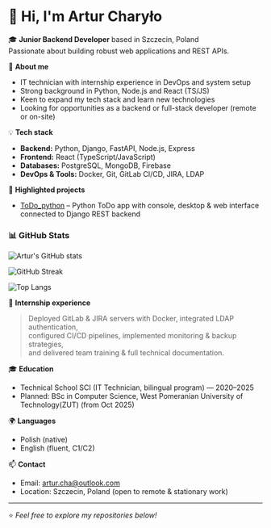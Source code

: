 # 👋 Hi, I'm Artur Charyło

🎓 **Junior Backend Developer** based in Szczecin, Poland  
Passionate about building robust web applications and REST APIs.

🚀 **About me**

- IT technician with internship experience in DevOps and system setup
- Strong background in Python, Node.js and React (TS/JS)
- Keen to expand my tech stack and learn new technologies
- Looking for opportunities as a backend or full-stack developer (remote or on-site)

💡 **Tech stack**

- **Backend:** Python, Django, FastAPI, Node.js, Express
- **Frontend:** React (TypeScript/JavaScript)
- **Databases:** PostgreSQL, MongoDB, Firebase
- **DevOps & Tools:** Docker, Git, GitLab CI/CD, JIRA, LDAP

🌟 **Highlighted projects**

- [ToDo_python](https://github.com/ArturCharylo/ToDo_python) – Python ToDo app with console, desktop & web interface connected to Django REST backend

### 📊 GitHub Stats

![Artur's GitHub stats](https://github-readme-stats.vercel.app/api?username=ArturCharylo&show_icons=true&theme=radical)

![GitHub Streak](https://github-readme-streak-stats.herokuapp.com/?user=ArturCharylo&theme=radical)

![Top Langs](https://github-readme-stats.vercel.app/api/top-langs/?username=ArturCharylo&layout=compact&theme=radical)

📌 **Internship experience**

> Deployed GitLab & JIRA servers with Docker, integrated LDAP authentication,  
> configured CI/CD pipelines, implemented monitoring & backup strategies,  
> and delivered team training & full technical documentation.

🎓 **Education**

- Technical School SCI (IT Technician, bilingual program) — 2020–2025
- Planned: BSc in Computer Science, West Pomeranian University of Technology(ZUT) (from Oct 2025)

🌍 **Languages**

- Polish (native)
- English (fluent, C1/C2)

📫 **Contact**

- Email: [artur.cha@outlook.com](mailto:artur.cha@outlook.com)
- Location: Szczecin, Poland (open to remote & stationary work)

---

⭐ _Feel free to explore my repositories below!_

<!--
**ArturCharylo/ArturCharylo** is a ✨ _special_ ✨ repository because its `README.md` (this file) appears on your GitHub profile.

Here are some ideas to get you started:

- 🔭 I’m currently working on ...
- 🌱 I’m currently learning ...
- 👯 I’m looking to collaborate on ...
- 🤔 I’m looking for help with ...
- 💬 Ask me about ...
- 📫 How to reach me: ...
- 😄 Pronouns: ...
- ⚡ Fun fact: ...
-->
